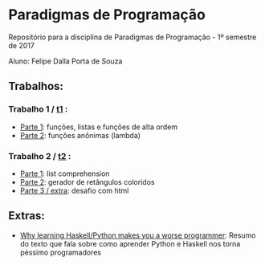 # Paradigmas de Programação
Repositório para a disciplina de Paradigmas de Programação - 1º semestre de 2017

Aluno: Felipe Dalla Porta de Souza


## Trabalhos:
### Trabalho 1 / [t1](t1) :
 - [Parte 1](t1/t1parte1.py): funções, listas e funções de alta ordem
 - [Parte 2](t1/t1parte2.py): funções anônimas (lambda)
 
### Trabalho 2 / [t2](t2) :
 - [Parte 1](t2/t2parte1.py): list comprehension
 - [Parte 2](t2/t2parte2.py): gerador de retângulos coloridos
 - [Parte 3 / extra](t2/t2parte3.py): desafio com html
 
## Extras:
 - [Why learning Haskell/Python makes you a worse programmer](extras/Pessimo_Programador.md): Resumo do texto que fala sobre como aprender Python e Haskell nos torna péssimo programadores
